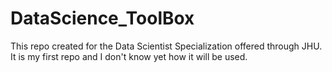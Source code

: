 # DataScience_ToolBox
This repo created for the Data Scientist Specialization offered through JHU.  It is my first repo and I don't know yet how it will be used.

